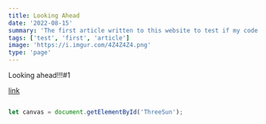 ```yaml
---
title: Looking Ahead
date: '2022-08-15'
summary: 'The first article written to this website to test if my code worked.'
tags: ['test', 'first', 'article']
image: 'https://i.imgur.com/4Z4Z4Z4.png'
type: 'page'
---
```


Looking ahead!!!#1

[link](pages/1.md)

```javascript

let canvas = document.getElementById('ThreeSun');

```